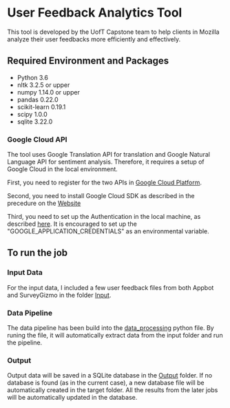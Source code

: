 # User Feedback Analytics Tool
This tool is developed by the UofT Capstone team to help clients in Mozilla analyze their user feedbacks more efficiently and effectively.

## Required Environment and Packages
- Python 3.6
- nltk 3.2.5 or upper
- numpy 1.14.0 or upper
- pandas 0.22.0
- scikit-learn 0.19.1
- scipy 1.0.0
- sqlite 3.22.0

### Google Cloud API
The tool uses Google Translation API for translation and Google Natural Language API for sentiment analysis. Therefore, it requires a setup of Google Cloud in the local environment. 

First, you need to register for the two APIs in [Google Cloud Platform](https://console.cloud.google.com/).

Second, you need to install Google Cloud SDK as described in the precedure on the [Website](https://cloud.google.com/sdk/downloads)

Third, you need to set up the Authentication in the local machine, as described [here](https://cloud.google.com/docs/authentication/getting-started). It is encouraged to set up the "GOOGLE_APPLICATION_CREDENTIALS" as an environmental variable.

## To run the job
### Input Data
For the input data, I included a few user feedback files from both Appbot and SurveyGizmo in the folder [Input](Input/). 

### Data Pipeline
The data pipeline has been build into the [data_processing](https://github.com/Ivan-Zhou/Mozilla_UofT_Capstone_User_Feedback/blob/master/data_processing.py) python file. By runing the file, it will automatically extract data from the input folder and run the pipeline. 

### Output
Output data will be saved in a SQLite database in the [Output](/Output) folder. If no database is found (as in the current case), a new database file will be automatically created in the target folder. All the results from the later jobs will be automatically updated in the database.
